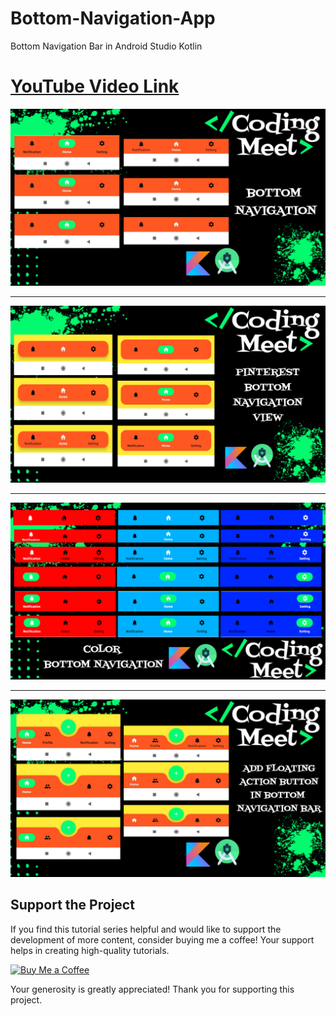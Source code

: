 # Bottom-Navigation-App
Bottom Navigation Bar in Android Studio Kotlin

# [YouTube Video Link](https://youtube.com/playlist?list=PLlSuJy9SfzvG99a2cDbPQFHiOJ7Ya7t-5)

![Bottom Navigation Bar App](screenshot/img1.png)
<hr />

![Bottom Navigation Bar App](screenshot/img3.png)
<hr />

![MBottom Navigation Bar App](screenshot/img2.png)
<hr />

![Bottom Navigation Bar App](screenshot/img4.png)



## Support the Project

If you find this tutorial series helpful and would like to support the development of more content, consider buying me a coffee! Your support helps in creating high-quality tutorials.

[![Buy Me a Coffee](https://img.shields.io/badge/Buy%20Me%20a%20Coffee-Donate-orange?style=for-the-badge&logo=buy-me-a-coffee)](https://www.buymeacoffee.com/codingmeet)

Your generosity is greatly appreciated! Thank you for supporting this project.
